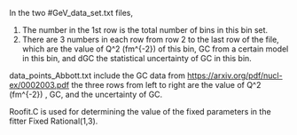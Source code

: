 In the two #GeV_data_set.txt files,
1. The number in the 1st row is the total number of bins in this bin set.
2. There are 3 numbers in each row from row 2 to the last row of the file, which are the value of Q^2 (fm^{-2}) of this bin, GC from a certain model in this bin, and dGC the statistical uncertainty of GC in this bin.

data_points_Abbott.txt include the GC data from https://arxiv.org/pdf/nucl-ex/0002003.pdf
the three rows from left to right are the value of Q^2 (fm^{-2}) , GC, and the uncertainty of GC. 

Roofit.C is used for determining the value of the fixed parameters in the fitter Fixed Rational(1,3).
